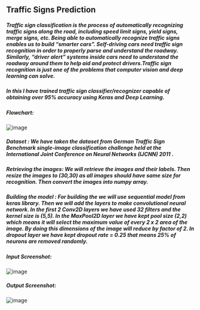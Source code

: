 ## Traffic Signs Prediction

##### Traffic sign classification is the process of automatically recognizing traffic signs along the road, including speed limit signs, yield signs, merge signs, etc. Being able to automatically recognize traffic signs enables us to build “smarter cars”. Self-driving cars need traffic sign recognition in order to properly parse and understand the roadway. Similarly, “driver alert” systems inside cars need to understand the roadway around them to help aid and protect drivers.Traffic sign recognition is just one of the problems that computer vision and deep learning can solve.
##### In this I have trained traffic sign classifier/recognizer capable of obtaining over 95% accuracy using Keras and Deep Learning.

##### Flowchart: 

![image](https://user-images.githubusercontent.com/56456928/142738081-361f462d-c81d-4a9c-acb2-80fd42b344cb.png)


##### Dataset : We have taken the dataset from German Traffic Sign Benchmark single-image classification challenge held at the International Joint Conference on Neural Networks (IJCNN) 2011 .
#####  Retrieving the images: We will retrieve the images and their labels. Then resize the images to (30,30) as all images should have same size for recognition. Then convert the images into numpy array.
##### Building the model : For building the we will use sequential model from keras library. Then we will add the layers to make convolutional neural network. In the first 2 Conv2D layers we have used 32 filters and the kernel size is (5,5). In the MaxPool2D layer we have kept pool size (2,2) which means it will select the maximum value of every 2 x 2 area of the image. By doing this dimensions of the image will reduce by factor of 2. In dropout layer we have kept dropout rate = 0.25 that means 25% of neurons are removed randomly.

##### Input Screenshot:

![image](https://user-images.githubusercontent.com/56456928/142738124-0ee6b075-ec21-4f89-b983-22614eebe4fa.png)

##### Output Screenshot:

![image](https://user-images.githubusercontent.com/56456928/142738130-9d67fa1c-5102-4818-917b-76dee45da3a4.png)
